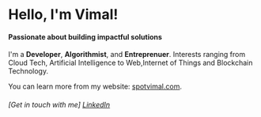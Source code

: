 
# Hello, I'm Vimal!

#### Passionate about building impactful solutions

I'm a **Developer**, **Algorithmist**, and **Entreprenuer**. Interests ranging from Cloud Tech, Artificial Intelligence to Web,Internet of Things  and Blockchain Technology.

You can learn more from my website: [spotvimal.com](https://spotvimal.com).

###### [Get in touch with me] [LinkedIn](https://www.linkedin.com/in/vimalmoorthykrishnamoorthy/)

